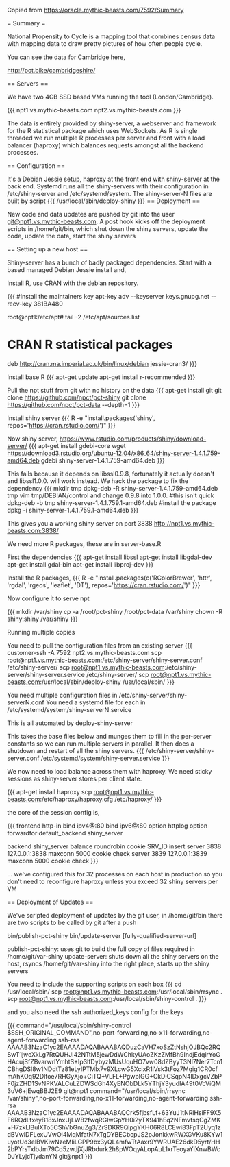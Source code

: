 Copied from https://oracle.mythic-beasts.com/7592/Summary

= Summary =

National Propensity to Cycle is a mapping tool that combines census data with mapping data 
to draw pretty pictures of how often people cycle.

You can see the data for Cambridge here, 

http://pct.bike/cambridgeshire/


== Servers ==

We have two 4GB SSD based VMs running the tool (London/Cambridge). 

{{{
 npt1.vs.mythic-beasts.com
 npt2.vs.mythic-beasts.com
}}}

The data is entirely provided by shiny-server, a webserver and framework for the R statistical package which uses WebSockets.  As R is single threaded we run multiple R processes per server and front with a load balancer (haproxy) which balances requests amongst all the backend processes.


== Configuration ==

It's a Debian Jessie setup, haproxy at the front end with shiny-server at the back end. Systemd runs all the shiny-servers with their configuration in /etc/shiny-server and /etc/systemd/system. The shiny-server-N files are built by script
{{{
 /usr/local/sbin/deploy-shiny <no-of-shiny-servers>
}}}
== Deployment ==

New code and data updates are pushed by git into the user git@npt1.vs.mythic-beasts.com. A post hook kicks off the deployment scripts in /home/git/bin, which shut down the shiny servers, update the code, update the data, start the shiny servers

== Setting up a new host ==

Shiny-server has a bunch of badly packaged dependencies. Start with a based managed Debian Jessie install and,

Install R, use CRAN with the debian repository.

{{{
 #Install the maintainers key
 apt-key adv --keyserver keys.gnupg.net --recv-key 381BA480

 root@npt1:/etc/apt# tail -2 /etc/apt/sources.list
 # CRAN R statistical packages
 deb http://cran.ma.imperial.ac.uk/bin/linux/debian jessie-cran3/
}}}

Install base R
{{{
 apt-get update
 apt-get install r-recommended
}}}

Pull the npt stuff from git with no history on the data
{{{
 apt-get install git
 git clone https://github.com/npct/pct-shiny
 git clone https://github.com/npct/pct-data --depth=1
}}}

Install shiny server
{{{
 R -e "install.packages('shiny', repos='https://cran.rstudio.com/')" 
}}}

Now shiny server, https://www.rstudio.com/products/shiny/download-server/
{{{
 apt-get install gdebi-core
 wget https://download3.rstudio.org/ubuntu-12.04/x86_64/shiny-server-1.4.1.759-amd64.deb
 gdebi shiny-server-1.4.1.759-amd64.deb
}}}

This fails because it depends on libssl0.9.8, fortunately it actually doesn't
and libssl1.0.0. will work instead. We hack the package to fix the dependency
{{{
 mkdir tmp
 dpkg-deb -R shiny-server-1.4.1.759-amd64.deb tmp
 vim tmp/DEBIAN/control and change 0.9.8 into 1.0.0.
 #this isn't quick
 dpkg-deb -b tmp shiny-server-1.4.1.759.1-amd64.deb
 #install the package
 dpkg -i shiny-server-1.4.1.759.1-amd64.deb
}}}

This gives you a working shiny server on port 3838
 http://npt1.vs.mythic-beasts.com:3838/

We need more R packages, these are in server-base.R

First the dependencies
{{{
 apt-get install libssl
 apt-get install libgdal-dev
 apt-get install gdal-bin
 apt-get install libproj-dev
}}}

Install the R packages,
{{{
 R -e "install.packages(c('RColorBrewer', 'httr', 'rgdal', 'rgeos', 'leaflet', 'DT'), repos='https://cran.rstudio.com/')"
}}}

Now configure it to serve npt

{{{
 mkdir /var/shiny
 cp -a /root/pct-shiny /root/pct-data /var/shiny
 chown -R shiny:shiny /var/shiny
}}}

Running multiple copies

You need to pull the configuration files from an existing server
{{{
 customer-ssh -A 7592 npt2.vs.mythic-beasts.com 
 scp root@npt1.vs.mythic-beasts.com:/etc/shiny-server/shiny-server.conf /etc/shiny-server/
 scp root@npt1.vs.mythic-beasts.com:/etc/shiny-server/shiny-server.service /etc/shiny-server/
 scp root@npt1.vs.mythic-beasts.com:/usr/local/sbin/deploy-shiny /usr/local/sbin/
}}}

You need multiple configuration files in /etc/shiny-server/shiny-serverN.conf
You need a systemd file for each in /etc/systemd/system/shiny-serverN.service

This is all automated by deploy-shiny-server <number-of-servers>

This takes the base files below and munges them to fill in the per-server constants so we can
run multiple servers in parallel. It then does a shutdown and restart of all the shiny servers.
{{{
/etc/shiny-server/shiny-server.conf
/etc/systemd/system/shiny-server.service
}}}


We now need to load balance across them with haproxy. We need sticky sessions as shiny-server stores per client state.

{{{
apt-get install haproxy
scp root@npt1.vs.mythic-beasts.com:/etc/haproxy/haproxy.cfg /etc/haproxy/
}}}

the core of the session config is,

{{{
 frontend http-in
        bind ipv4@:80
        bind ipv6@:80
        option httplog
        option forwardfor
        default_backend shiny_server

 backend shiny_server
        balance roundrobin
        cookie SRV_ID insert
        server 3838 127.0.0.1:3838 maxconn 5000 cookie check
        server 3839 127.0.0.1:3839 maxconn 5000 cookie check
}}}

... we've configured this for 32 processes on each host in production so you don't need to reconfigure haproxy unless you exceed 32 shiny servers per VM

== Deployment of Updates ==

We've scripted deployment of updates by the git user, in /home/git/bin there are two scripts to be called by git after a push

bin/publish-pct-shiny
bin/update-server [fully-qualified-server-url]

publish-pct-shiny: uses git to build the full copy of files required in /home/git/var-shiny
update-server: shuts down all the shiny servers on the host, rsyncs /home/git/var-shiny into the right place, starts up the shiny servers

You need to include the supporting scripts on each box
{{{
 cd /usr/local/sbin/
 scp root@npt1.vs.mythic-beasts.com:/usr/local/sbin/rrsync . 
 scp root@npt1.vs.mythic-beasts.com:/usr/local/sbin/shiny-control . 
}}}

and you also need the ssh authorized_keys config for the keys

{{{
command="/usr/local/sbin/shiny-control $SSH_ORIGINAL_COMMAND",no-port-forwarding,no-x11-forwarding,no-agent-forwarding ssh-rsa AAAAB3NzaC1yc2EAAAADAQABAAABAQDuzCaVH7xoSzZtNshjOJBQc2RQSwT1jwcXkLg7RtQUHJI42NTtM5jewDdWChkyUAoZKzZMfBh9IndjEdqirYoGHAcujSfZBvarwrlYmhtS+Ip3lfDybyzMUsUquHO7vw08dZByyT3Nl7Ner7Tcn1CBhgDSl8w1NDdtTz81eLyIPTMlx7v9XLcwG5XcixR1iVsk3tFoz7Mgig1CR0cfmAhKOq92Dlfoe7RHGyXjo+CiTQ+VLFL+PgwpIGG+CkDlCSqpN4lDxgcVZbPF0jzZHD1SvNPKVALCuLZDWSdGh4XyENObDLk5YThjY3yudIA49t0VcViQM3uV6+jEwqBBJ2E9 git@npt1
command="/usr/local/sbin/rrsync /var/shiny",no-port-forwarding,no-x11-forwarding,no-agent-forwarding ssh-rsa AAAAB3NzaC1yc2EAAAADAQABAAABAQCrk5fjbsfLf+63YuJ1tNRlHsiFF9X5F6RQdLtxeyB18xJnxUjLW82fwqRGIwGpYH0i2yTX941hEq2NFmvfsqCgZMK+H7zkLlBulXTo5CShVbGnuZg3/ZrSDKR9QlpgYKH06R8LCEwi83FpT2Uyq1zdBVwIDFLexUVwOi4MqMfatN7xTgDYBECbcpJS2pJonkkwRWXGVKu8KYw1uyotUd3elBVKiwNzeMIiLGPP9bx3yQL4mfwTtAaxr9YWRUAE26dkD5yrt/HH2bPYrsTxlbJm79Cd5zwJjXjJRbdurk2h8pWOqyALopAuL1xrTeoyaYlXnwBWcDJYLyjcTjydanYN git@npt1
}}}

